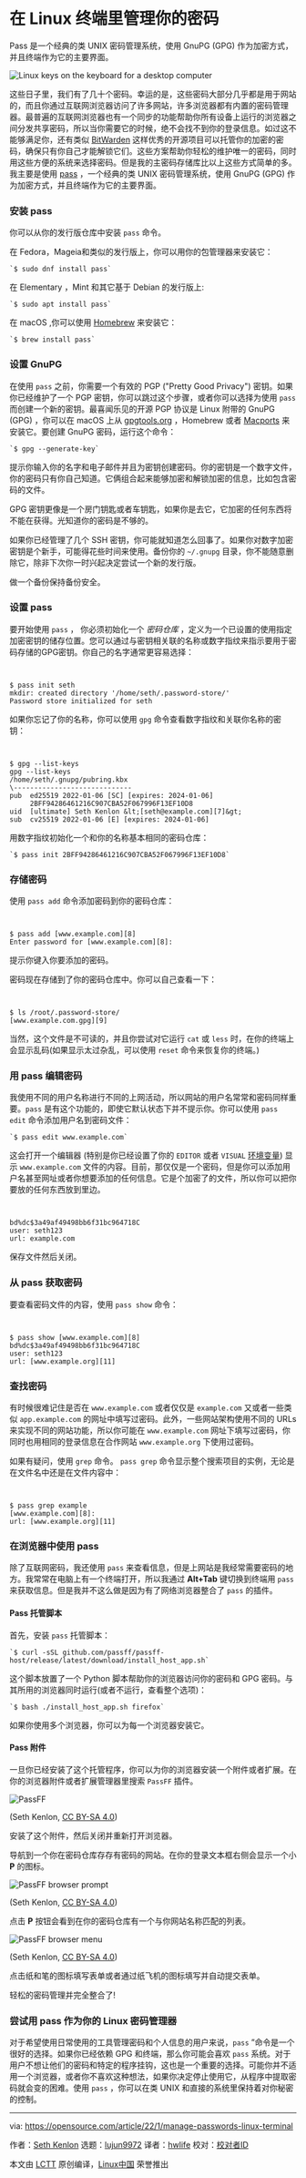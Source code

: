 [#]: subject: "Manage your passwords in the Linux terminal"
[#]: via: "https://opensource.com/article/22/1/manage-passwords-linux-terminal"
[#]: author: "Seth Kenlon https://opensource.com/users/seth"
[#]: collector: "lujun9972"
[#]: translator: "hwlife"
[#]: reviewer: " "
[#]: publisher: " "
[#]: url: " "

在 Linux 终端里管理你的密码
======
Pass 是一个经典的类 UNIX 密码管理系统，使用 GnuPG (GPG) 作为加密方式，并且终端作为它的主要界面。

![Linux keys on the keyboard for a desktop computer][1]

这些日子里，我们有了几十个密码。幸运的是，这些密码大部分几乎都是用于网站的，而且你通过互联网浏览器访问了许多网站，许多浏览器都有内置的密码管理器。最普遍的互联网浏览器也有一个同步的功能帮助你所有设备上运行的浏览器之间分发共享密码，所以当你需要它的时候，绝不会找不到你的登录信息。如过这不能够满足你，还有类似 [BitWarden][2] 这样优秀的开源项目可以托管你的加密的密码，确保只有你自己才能解锁它们。这些方案帮助你轻松的维护唯一的密码，同时用这些方便的系统来选择密码。但是我的主密码存储库比以上这些方式简单的多。我主要是使用 [pass][3] ，一个经典的类 UNIX 密码管理系统，使用 GnuPG (GPG) 作为加密方式，并且终端作为它的主要界面。

### 安装 pass

你可以从你的发行版仓库中安装 `pass` 命令。

在 Fedora，Mageia和类似的发行版上，你可以用你的包管理器来安装它：


```
`$ sudo dnf install pass`
```

在 Elementary ，Mint 和其它基于 Debian 的发行版上:


```
`$ sudo apt install pass`
```

在 macOS ,你可以使用 [Homebrew][4] 来安装它：


```
`$ brew install pass`
```

### 设置 GnuPG

在使用 `pass` 之前，你需要一个有效的 PGP ("Pretty Good Privacy") 密钥。如果你已经维护了一个 PGP 密钥，你可以跳过这个步骤，或者你可以选择为使用 `pass` 而创建一个新的密钥。最喜闻乐见的开源 PGP 协议是 Linux 附带的 GnuPG (GPG) ，你可以在 macOS 上从 [gpgtools.org][5] ，Homebrew 或者 [Macports][6] 来安装它。要创建 GnuPG 密码，运行这个命令：

```
`$ gpg --generate-key`
```

提示你输入你的名字和电子邮件并且为密钥创建密码。你的密钥是一个数字文件，你的密码只有你自己知道。它俩组合起来能够加密和解锁加密的信息，比如包含密码的文件。

GPG 密钥更像是一个房门钥匙或者车钥匙，如果你是去它，它加密的任何东西将不能在获得。光知道你的密码是不够的。

如果你已经管理了几个 SSH 密钥，你可能就知道怎么回事了。如果你对数字加密密钥是个新手，可能得花些时间来使用。备份你的 `~/.gnupg` 目录，你不能随意删除它，除非下次你一时兴起决定尝试一个新的发行版。

做一个备份保持备份安全。

### 设置 pass

要开始使用  `pass` ， 你必须初始化一个 _密码仓库_ ，定义为一个已设置的使用指定加密密钥的储存位置。您可以通过与密钥相关联的名称或数字指纹来指示要用于密码存储的GPG密钥。你自己的名字通常更容易选择：


```


$ pass init seth
mkdir: created directory '/home/seth/.password-store/'
Password store initialized for seth

```

如果你忘记了你的名称，你可以使用 `gpg` 命令查看数字指纹和关联你名称的密钥：


```


$ gpg --list-keys
gpg --list-keys
/home/seth/.gnupg/pubring.kbx
\-----------------------------
pub  ed25519 2022-01-06 [SC] [expires: 2024-01-06]
     2BFF94286461216C907CBA52F067996F13EF10D8
uid  [ultimate] Seth Kenlon &lt;[seth@example.com][7]&gt;
sub  cv25519 2022-01-06 [E] [expires: 2024-01-06]

```

用数字指纹初始化一个和你的名称基本相同的密码仓库：


```
`$ pass init 2BFF94286461216C907CBA52F067996F13EF10D8`
```

### 存储密码

使用 `pass add` 命令添加密码到你的密码仓库：


```


$ pass add [www.example.com][8]
Enter password for [www.example.com][8]:

```

提示你键入你要添加的密码。

密码现在存储到了你的密码仓库中。你可以自己查看一下：

```


$ ls /root/.password-store/
[www.example.com.gpg][9]

```

当然，这个文件是不可读的，并且你尝试对它运行 `cat` 或 `less` 时，在你的终端上会显示乱码(如果显示太过杂乱，可以使用 `reset` 命令来恢复你的终端。)


### 用 pass 编辑密码

我使用不同的用户名称进行不同的上网活动，所以网站的用户名常常和密码同样重要。`pass` 是有这个功能的，即使它默认状态下并不提示你。你可以使用 `pass edit` 命令添加用户名到密码文件：


```
`$ pass edit www.example.com`
```

这会打开一个编辑器 (特别是你已经设置了你的 `EDITOR` 或者 `VISUAL` [环境变量][10]) 显示 `www.example.com` 文件的内容。目前，那仅仅是一个密码，但是你可以添加用户名甚至网址或者你想要添加的任何信息。它是个加密了的文件，所以你可以把你要放的任何东西放到里边。


```


bd%dc$3a49af49498bb6f31bc964718C
user: seth123
url: example.com

```

保存文件然后关闭。

### 从 pass 获取密码

要查看密码文件的内容，使用 `pass show` 命令：


```


$ pass show [www.example.com][8]
bd%dc$3a49af49498bb6f31bc964718C
user: seth123
url: [www.example.org][11]

```

### 查找密码

有时候很难记住是否在 `www.example.com` 或者仅仅是 `example.com` 又或者一些类似 `app.example.com` 的网址中填写过密码。此外，一些网站架构使用不同的 URLs 来实现不同的网站功能，所以你可能在  `www.example.com` 网址下填写过密码，你同时也用相同的登录信息在合作网站  `www.example.org` 下使用过密码。

如果有疑问，使用 `grep` 命令。 `pass grep` 命令显示整个搜索项目的实例，无论是在文件名中还是在文件内容中：


```


$ pass grep example
[www.example.com][8]:
url: [www.example.org][11]

```

### 在浏览器中使用 pass

除了互联网密码，我还使用 `pass` 来查看信息，但是上网站是我经常需要密码的地方。我常常在电脑上有一个终端打开，所以我通过 **Alt+Tab** 键切换到终端用 `pass` 来获取信息。但是我并不这么做是因为有了网络浏览器整合了 `pass` 的插件。


#### Pass 托管脚本

首先，安装 `pass` 托管脚本：


```
`$ curl -sSL github.com/passff/passff-host/release/latest/download/install_host_app.sh`
```

这个脚本放置了一个 Python 脚本帮助你的浏览器访问你的密码和 GPG 密码。与其所用的浏览器同时运行(或者不运行，查看整个选项)：


```
`$ bash ./install_host_app.sh firefox`
```

如果你使用多个浏览器，你可以为每一个浏览器安装它。

#### Pass 附件

一旦你已经安装了这个托管程序，你可以为你的浏览器安装一个附件或者扩展。在你的浏览器附件或者扩展管理器里搜索 `PassFF` 插件。


![PassFF][12]

(Seth Kenlon, [CC BY-SA 4.0][13])

安装了这个附件，然后关闭并重新打开浏览器。


导航到一个你在密码仓库存存有密码的网站。在你的登录文本框右侧会显示一个小 **P** 的图标。

![PassFF browser prompt][14]

(Seth Kenlon, [CC BY-SA 4.0][13])

点击 **P** 按钮会看到在你的密码仓库有一个与你网站名称匹配的列表。

![PassFF browser menu][15]

(Seth Kenlon, [CC BY-SA 4.0][13])

点击纸和笔的图标填写表单或者通过纸飞机的图标填写并自动提交表单。

轻松的密码管理并完全整合了!

### 尝试用 pass 作为你的 Linux 密码管理器

对于希望使用日常使用的工具管理密码和个人信息的用户来说，`pass` ”命令是一个很好的选择。如果你已经依赖 GPG 和终端，那么你可能会喜欢 `pass` 系统。对于用户不想让他们的密码和特定的程序挂钩，这也是一个重要的选择。可能你并不适用一个浏览器，或者你不喜欢这种想法，如果你决定停止使用它，从程序中提取密码就会变的困难。使用 `pass` ，你可以在类 UNIX 和直接的系统里保持着对你秘密的控制。

--------------------------------------------------------------------------------

via: https://opensource.com/article/22/1/manage-passwords-linux-terminal

作者：[Seth Kenlon][a]
选题：[lujun9972][b]
译者：[hwlife](https://github.com/hwlife)
校对：[校对者ID](https://github.com/校对者ID)

本文由 [LCTT](https://github.com/LCTT/TranslateProject) 原创编译，[Linux中国](https://linux.cn/) 荣誉推出

[a]: https://opensource.com/users/seth
[b]: https://github.com/lujun9972
[1]: https://opensource.com/sites/default/files/styles/image-full-size/public/lead-images/linux_keyboard_desktop.png?itok=I2nGw78_ (Linux keys on the keyboard for a desktop computer)
[2]: http://bitwarden.com
[3]: https://www.passwordstore.org/
[4]: https://opensource.com/article/20/6/homebrew-mac
[5]: https://gpgtools.org/
[6]: https://opensource.com/article/20/11/macports
[7]: mailto:seth@example.com
[8]: http://www.example.com
[9]: http://www.example.com.gpg
[10]: https://opensource.com/article/19/8/what-are-environment-variables
[11]: http://www.example.org
[12]: https://opensource.com/sites/default/files/uploads/passff.jpg (PassFF)
[13]: https://creativecommons.org/licenses/by-sa/4.0/
[14]: https://opensource.com/sites/default/files/uploads/passff-button-web.jpg (PassFF browser prompt)
[15]: https://opensource.com/sites/default/files/uploads/passff-menu-web.jpg (PassFF browser menu)
